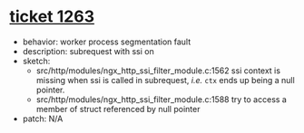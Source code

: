 # [ticket 1263](https://trac.nginx.org/nginx/ticket/1263)
- behavior: worker process segmentation fault
- description: subrequest with ssi on
- sketch:
  - src/http/modules/ngx_http_ssi_filter_module.c:1562 ssi context is missing when ssi is called in subrequest, *i.e.* `ctx` ends up being a null pointer.
  - src/http/modules/ngx_http_ssi_filter_module.c:1588 try to access a member of struct referenced by null pointer
- patch: N/A
